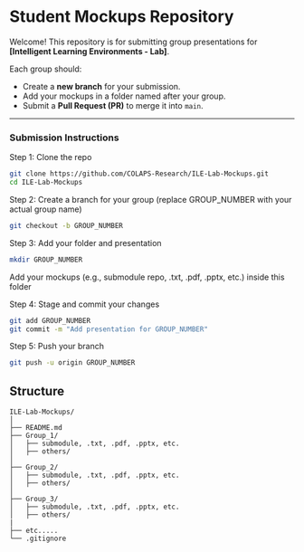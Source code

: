 # Student Mockups Repository

Welcome! This repository is for submitting group presentations for **[Intelligent Learning Environments - Lab]**.

Each group should:
- Create a **new branch** for your submission.
- Add your mockups in a folder named after your group.
- Submit a **Pull Request (PR)** to merge it into `main`.

---

### Submission Instructions

Step 1: Clone the repo
```sh
git clone https://github.com/COLAPS-Research/ILE-Lab-Mockups.git
cd ILE-Lab-Mockups
```

Step 2: Create a branch for your group (replace GROUP_NUMBER with your actual group name)
```sh
git checkout -b GROUP_NUMBER
```

Step 3: Add your folder and presentation
```sh
mkdir GROUP_NUMBER
```
Add your mockups (e.g., submodule repo, .txt, .pdf, .pptx, etc.) inside this folder

Step 4: Stage and commit your changes
```sh
git add GROUP_NUMBER
git commit -m "Add presentation for GROUP_NUMBER"
```

Step 5: Push your branch
```sh
git push -u origin GROUP_NUMBER
```


## Structure
```
ILE-Lab-Mockups/
│
├── README.md
├── Group_1/
│   ├── submodule, .txt, .pdf, .pptx, etc.
│   ├── others/
│
├── Group_2/
│   ├── submodule, .txt, .pdf, .pptx, etc.
│   ├── others/
│
├── Group_3/
│   ├── submodule, .txt, .pdf, .pptx, etc.
│   ├── others/
|
├── etc.....
└── .gitignore
```

